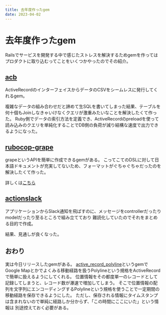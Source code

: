 ```yaml
---
title: 去年度作ったgem
date: 2023-04-02
---
```


# 去年度作ったgem

Railsでサービスを開発する中で感じたストレスを解決するためgemを作ってはプロダクトに取り込むってことをいくつかやったのでその紹介。

## [acb](https://github.com/kakubin/acb)

ActiveRecordのインターフェイスからデータのCSVをシームレスに発行してくれるgem。

複雑なデータの組み合わせだと諦めて生SQLを書いてしまった結果、テーブルを何十個もJoinしなきゃいけなくクエリが激重みたいなことを解決したくて作った。
Ruby側でデータの索引方法を定義でき、ActiveRecordのpreloadを使って読み込みのクエリを単純化することでDB側の負荷が減り結構な速度で出力できるようになった。


## [rubocop-grape](https://github.com/kakubin/rubocop-grape)

grapeというAPIを簡単に作成できるgemがある。
こってこてのDSLに対して日本語ドキュメントが充実してないため、フォーマットがぐちゃぐちゃだったのを解決したくて作った。

詳しくは[こちら](https://kakubin.github.io/entry/2022-08-21/)


## [actionslack](https://github.com/kakubin/actionslack)

アプリケーションからSlack通知を飛ばすのに、メッセージをcontrollerだったりmodelだったり至るところで組み立てており
難読化していたのでそれをまとめる目的で作成。

結果、見通しが良くなった。

## おわり

実は今日リリースしたgemがある。
[active_record_polyline](https://github.com/kakubin/active_record_polyline/)というgemでGoogle Mapとかでよくみる移動経路を扱うPolylineという規格をActiveRecordで簡単に扱えるようにしてくれる。
位置情報をその都度単一のレコードとして記録してしまうと、レコード数が瀑速で増加してしまう。
そこで位置情報の配列を文字列にエンコーディングするPolylineという規格を使うことで一定期間の移動経路を保存できるようにした。
ただし、保存される情報にタイムスタンプは含まれないので単純に経路しか分からず、「この時間にここにいた」という情報は
別途控えておく必要がある。
